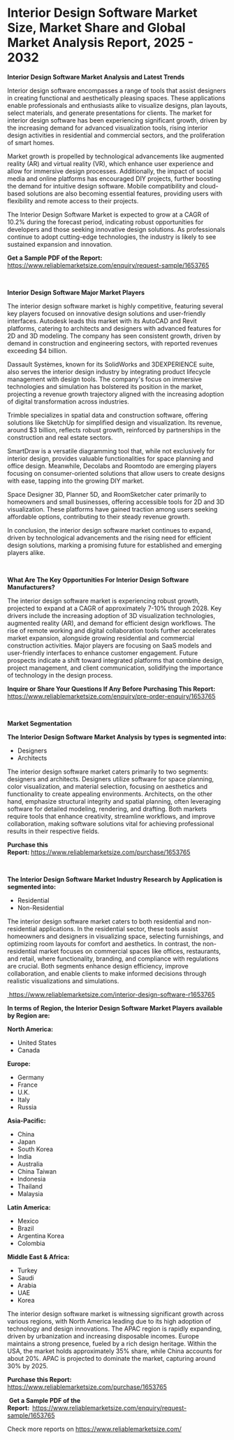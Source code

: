 <p><h1>Interior Design Software Market Size, Market Share and Global Market Analysis Report, 2025 - 2032</h1></p><p><strong>Interior Design Software Market Analysis and Latest Trends</strong></p>
<p><p>Interior design software encompasses a range of tools that assist designers in creating functional and aesthetically pleasing spaces. These applications enable professionals and enthusiasts alike to visualize designs, plan layouts, select materials, and generate presentations for clients. The market for interior design software has been experiencing significant growth, driven by the increasing demand for advanced visualization tools, rising interior design activities in residential and commercial sectors, and the proliferation of smart homes.</p><p>Market growth is propelled by technological advancements like augmented reality (AR) and virtual reality (VR), which enhance user experience and allow for immersive design processes. Additionally, the impact of social media and online platforms has encouraged DIY projects, further boosting the demand for intuitive design software. Mobile compatibility and cloud-based solutions are also becoming essential features, providing users with flexibility and remote access to their projects. </p><p>The Interior Design Software Market is expected to grow at a CAGR of 10.2% during the forecast period, indicating robust opportunities for developers and those seeking innovative design solutions. As professionals continue to adopt cutting-edge technologies, the industry is likely to see sustained expansion and innovation.</p></p>
<p><strong>Get a Sample PDF of the Report:&nbsp;</strong> <a href="https://www.reliablemarketsize.com/enquiry/request-sample/1653765?utm_campaign=2413&utm_medium=2&utm_source=Github&utm_content=ia&utm_term=06032025&utm_id=interior-design-software">https://www.reliablemarketsize.com/enquiry/request-sample/1653765</a></p>
<p>&nbsp;</p>
<p><strong>Interior Design Software Major Market Players</strong></p>
<p><p>The interior design software market is highly competitive, featuring several key players focused on innovative design solutions and user-friendly interfaces. Autodesk leads this market with its AutoCAD and Revit platforms, catering to architects and designers with advanced features for 2D and 3D modeling. The company has seen consistent growth, driven by demand in construction and engineering sectors, with reported revenues exceeding $4 billion.</p><p>Dassault Systèmes, known for its SolidWorks and 3DEXPERIENCE suite, also serves the interior design industry by integrating product lifecycle management with design tools. The company's focus on immersive technologies and simulation has bolstered its position in the market, projecting a revenue growth trajectory aligned with the increasing adoption of digital transformation across industries.</p><p>Trimble specializes in spatial data and construction software, offering solutions like SketchUp for simplified design and visualization. Its revenue, around $3 billion, reflects robust growth, reinforced by partnerships in the construction and real estate sectors.</p><p>SmartDraw is a versatile diagramming tool that, while not exclusively for interior design, provides valuable functionalities for space planning and office design. Meanwhile, Decolabs and Roomtodo are emerging players focusing on consumer-oriented solutions that allow users to create designs with ease, tapping into the growing DIY market.</p><p>Space Designer 3D, Planner 5D, and RoomSketcher cater primarily to homeowners and small businesses, offering accessible tools for 2D and 3D visualization. These platforms have gained traction among users seeking affordable options, contributing to their steady revenue growth.</p><p>In conclusion, the interior design software market continues to expand, driven by technological advancements and the rising need for efficient design solutions, marking a promising future for established and emerging players alike.</p></p>
<p>&nbsp;</p>
<p><strong>What Are The Key Opportunities For Interior Design Software Manufacturers?</strong></p>
<p><p>The interior design software market is experiencing robust growth, projected to expand at a CAGR of approximately 7-10% through 2028. Key drivers include the increasing adoption of 3D visualization technologies, augmented reality (AR), and demand for efficient design workflows. The rise of remote working and digital collaboration tools further accelerates market expansion, alongside growing residential and commercial construction activities. Major players are focusing on SaaS models and user-friendly interfaces to enhance customer engagement. Future prospects indicate a shift toward integrated platforms that combine design, project management, and client communication, solidifying the importance of technology in the design process.</p></p>
<p><strong>Inquire or Share Your Questions If Any Before Purchasing This Report:</strong> <a href="https://www.reliablemarketsize.com/enquiry/pre-order-enquiry/1653765?utm_campaign=2413&utm_medium=2&utm_source=Github&utm_content=ia&utm_term=06032025&utm_id=interior-design-software">https://www.reliablemarketsize.com/enquiry/pre-order-enquiry/1653765</a></p>
<p>&nbsp;</p>
<p><strong>Market Segmentation</strong></p>
<p><strong>The Interior Design Software Market Analysis by types is segmented into:</strong></p>
<p><ul><li>Designers</li><li>Architects</li></ul></p>
<p><p>The interior design software market caters primarily to two segments: designers and architects. Designers utilize software for space planning, color visualization, and material selection, focusing on aesthetics and functionality to create appealing environments. Architects, on the other hand, emphasize structural integrity and spatial planning, often leveraging software for detailed modeling, rendering, and drafting. Both markets require tools that enhance creativity, streamline workflows, and improve collaboration, making software solutions vital for achieving professional results in their respective fields.</p></p>
<p><strong>Purchase this Report:&nbsp;</strong><a href="https://www.reliablemarketsize.com/purchase/1653765?utm_campaign=2413&utm_medium=2&utm_source=Github&utm_content=ia&utm_term=06032025&utm_id=interior-design-software">https://www.reliablemarketsize.com/purchase/1653765</a></p>
<p>&nbsp;</p>
<p><strong>The Interior Design Software Market Industry Research by Application is segmented into:</strong></p>
<p><ul><li>Residential</li><li>Non-Residential</li></ul></p>
<p><p>The interior design software market caters to both residential and non-residential applications. In the residential sector, these tools assist homeowners and designers in visualizing space, selecting furnishings, and optimizing room layouts for comfort and aesthetics. In contrast, the non-residential market focuses on commercial spaces like offices, restaurants, and retail, where functionality, branding, and compliance with regulations are crucial. Both segments enhance design efficiency, improve collaboration, and enable clients to make informed decisions through realistic visualizations and simulations.</p></p>
<p><a href="https://www.reliablemarketsize.com/interior-design-software-r1653765?utm_campaign=2413&utm_medium=2&utm_source=Github&utm_content=ia&utm_term=06032025&utm_id=interior-design-software">&nbsp;https://www.reliablemarketsize.com/interior-design-software-r1653765</a></p>
<p><strong>In terms of Region, the Interior Design Software Market Players available by Region are:</strong></p>
<p>
    <p> <strong> North America: </strong>
        <ul>
            <li>United States</li>
            <li>Canada</li>
        </ul>
        </p> 
    <p> <strong> Europe: </strong>
        <ul>
            <li>Germany</li>
            <li>France</li>
            <li>U.K.</li>
            <li>Italy</li>
            <li>Russia</li>
        </ul>
        </p> 
    <p> <strong> Asia-Pacific: </strong>
        <ul>
            <li>China</li>
            <li>Japan</li>
            <li>South Korea</li>
            <li>India</li>
            <li>Australia</li>
            <li>China Taiwan</li>
            <li>Indonesia</li>
            <li>Thailand</li>
            <li>Malaysia</li>
        </ul>
        </p> 
    <p> <strong> Latin America: </strong>
        <ul>
            <li>Mexico</li>
            <li>Brazil</li>
            <li>Argentina Korea</li>
            <li>Colombia</li>
        </ul>
        </p> 
    <p> <strong> Middle East & Africa: </strong>
        <ul>
            <li>Turkey</li>
            <li>Saudi</li>
            <li>Arabia</li>
            <li>UAE</li>
            <li>Korea</li>
        </ul>
    </p>
    </p>
<p><p>The interior design software market is witnessing significant growth across various regions, with North America leading due to its high adoption of technology and design innovations. The APAC region is rapidly expanding, driven by urbanization and increasing disposable incomes. Europe maintains a strong presence, fueled by a rich design heritage. Within the USA, the market holds approximately 35% share, while China accounts for about 20%. APAC is projected to dominate the market, capturing around 30% by 2025.</p></p>
<p><strong>Purchase this Report: </strong><a href="https://www.reliablemarketsize.com/purchase/1653765?utm_campaign=2413&utm_medium=2&utm_source=Github&utm_content=ia&utm_term=06032025&utm_id=interior-design-software">https://www.reliablemarketsize.com/purchase/1653765</a></p>
<p>&nbsp;<strong>Get a Sample PDF of the Report:&nbsp;&nbsp;</strong><a href="https://www.reliablemarketsize.com/enquiry/request-sample/1653765?utm_campaign=2413&utm_medium=2&utm_source=Github&utm_content=ia&utm_term=06032025&utm_id=interior-design-software">https://www.reliablemarketsize.com/enquiry/request-sample/1653765</a></p>
<p><strong></strong></p>
<p>Check more reports on <a href="https://www.reliablemarketsize.com/?utm_campaign=2413&utm_medium=2&utm_source=Github&utm_content=ia&utm_term=06032025&utm_id=interior-design-software">https://www.reliablemarketsize.com/</a></p>